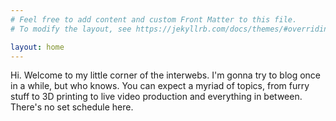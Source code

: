 ```yaml
---
# Feel free to add content and custom Front Matter to this file.
# To modify the layout, see https://jekyllrb.com/docs/themes/#overriding-theme-defaults

layout: home
---
```


Hi. Welcome to my little corner of the interwebs. I'm gonna try to blog once in a while, but who knows.
You can expect a myriad of topics, from furry stuff to 3D printing to live video production and everything in between.
There's no set schedule here.
